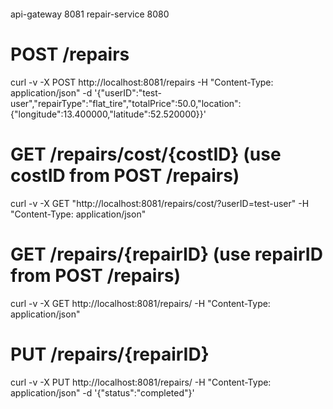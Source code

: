 ```
```
api-gateway 8081
repair-service 8080

# POST /repairs
curl -v -X POST http://localhost:8081/repairs -H "Content-Type: application/json" -d '{"userID":"test-user","repairType":"flat_tire","totalPrice":50.0,"location":{"longitude":13.400000,"latitude":52.520000}}'

# GET /repairs/cost/{costID} (use costID from POST /repairs)
curl -v -X GET "http://localhost:8081/repairs/cost/<costID>?userID=test-user" -H "Content-Type: application/json"

# GET /repairs/{repairID} (use repairID from POST /repairs)
curl -v -X GET http://localhost:8081/repairs/<repairID> -H "Content-Type: application/json"

# PUT /repairs/{repairID}
curl -v -X PUT http://localhost:8081/repairs/<repairID> -H "Content-Type: application/json" -d '{"status":"completed"}'

```
```
